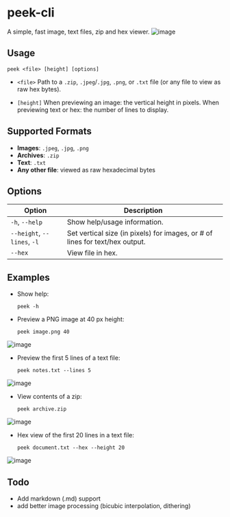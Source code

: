 # peek-cli

A simple, fast image, text files, zip and hex viewer.
![image](https://github.com/user-attachments/assets/438d01c2-03c3-4ca9-907e-695772754f80)

## Usage
```
peek <file> [height] [options] 
```

* `<file>`
  Path to a `.zip`, `.jpeg`/`.jpg`, `.png`, or `.txt` file (or any file to view as raw hex bytes).

* `[height]`
  When previewing an image: the vertical height in pixels.
  When previewing text or hex: the number of lines to display.

## Supported Formats

* **Images**: `.jpeg`, `.jpg`, `.png`
* **Archives**: `.zip`
* **Text**: `.txt`
* **Any other file**: viewed as raw hexadecimal bytes

## Options

| Option                      | Description                                                                    |
| --------------------------- | ------------------------------------------------------------------------------ |
| `-h`, `--help`              | Show help/usage information.                                                   |
| `--height`, `--lines`, `-l` | Set vertical size (in pixels) for images, or # of lines for text/hex output.   |
| `--hex`                     | View file in hex.                                                              |

## Examples
* Show help:

  ```
  peek -h
  ```
* Preview a PNG image at 40 px height:

  ```
  peek image.png 40
  ```
![image](https://github.com/user-attachments/assets/6615b14d-8d5e-4f02-9ea9-2553b077337c)

* Preview the first 5 lines of a text file:

  ```
  peek notes.txt --lines 5
  ```
![image](https://github.com/user-attachments/assets/377d8fdb-f375-4164-bbae-fb4b0b4e98cb)
* View contents of a zip:

  ```
  peek archive.zip
  ```
![image](https://github.com/user-attachments/assets/5f0a85fb-4225-4054-9bd6-7aefbba8a2da)
* Hex view of the first 20 lines in a text file:

  ```
  peek document.txt --hex --height 20
  ```

![image](https://github.com/user-attachments/assets/b35ef82c-b612-4932-bf76-a5fb024b3c0b)

## Todo
* Add markdown (.md) support
* add better image processing (bicubic interpolation, dithering)
